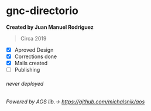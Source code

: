 # gnc-directorio

**Created by Juan Manuel Rodriguez**<br>
> Circa 2019<br>

- [x] Aproved Design
- [x] Corrections done
- [x] Mails created
- [ ] Publishing

###### never deployed ######

###### Powered by AOS lib.-> https://github.com/michalsnik/aos ######
